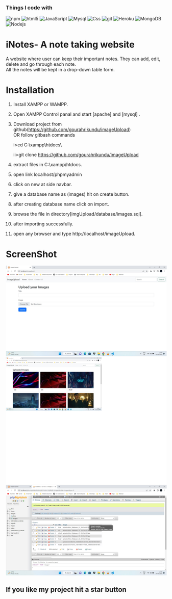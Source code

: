 

<h3>Things I code with</h3>
<p>
  <img alt="npm" src="https://img.shields.io/badge/-NPM-CB3837?style=flat-square&logo=npm&logoColor=white" />
  <img alt="html5" src="https://img.shields.io/badge/-HTML5-E34F26?style=flat-square&logo=html5&logoColor=white" />
  <img alt="JavaScript" src="https://img.shields.io/badge/JavaScript-323330?style=flat-square&logo=javascript&logoColor=F7DF1E" />
  <img alt="Mysql" src="https://img.shields.io/badge/MySQL-00000F?style=flat-square&logo=mysql&logoColor=white" />
  <img alt="Css" src="https://img.shields.io/badge/CSS-239120?&style=flat-square&logo=css3&logoColor=white" />
  <img alt="git" src="https://img.shields.io/badge/-Git-F05032?style=flat-square&logo=git&logoColor=white" />
  <img alt="Heroku" src="https://img.shields.io/badge/-Heroku-430098?style=flat-square&logo=heroku&logoColor=white" />
  <img alt="MongoDB" src="https://img.shields.io/badge/-MongoDB-13aa52?style=flat-square&logo=mongodb&logoColor=white" />
  <img alt="Nodejs" src="https://img.shields.io/badge/-Nodejs-43853d?style=flat-square&logo=Node.js&logoColor=white" />
  
</p>


# iNotes- A note taking website
A website where user can keep their important notes. They can add, edit, delete and go through each note.  
All the notes will be kept in a drop-down table form.

# Installation

1. Install XAMPP or WAMPP.

2. Open XAMPP Control panal and start [apache] and [mysql] .

3. Download project from github(https://github.com/gourahrikundu/imageUpload)  
    OR follow gitbash commands
    
    i>cd C:\\xampp\htdocs\
    
    ii>git clone https://github.com/gourahrikundu/imageUpload
    
4. extract files in C:\\xampp\htdocs\.

5. open link localhost/phpmyadmin

6. click on new at side navbar.

7. give a database name as (images) hit on create button.

8. after creating database name click on import.

9. browse the file in directory[imgUpload/database/images.sql].

10. after importing successfully.

11. open any browser and type http://localhost/imageUpload.




# ScreenShot
![Image of adduser](https://github.com/gourahrikundu/imageUpload/blob/master/projectSS/1.jpg)  
![Image of adduser](https://github.com/gourahrikundu/imageUpload/blob/master/projectSS/2.jpg)  
![Image of adduser](https://github.com/gourahrikundu/imageUpload/blob/master/projectSS/3.jpg)  


##  If you like my project hit a star button
